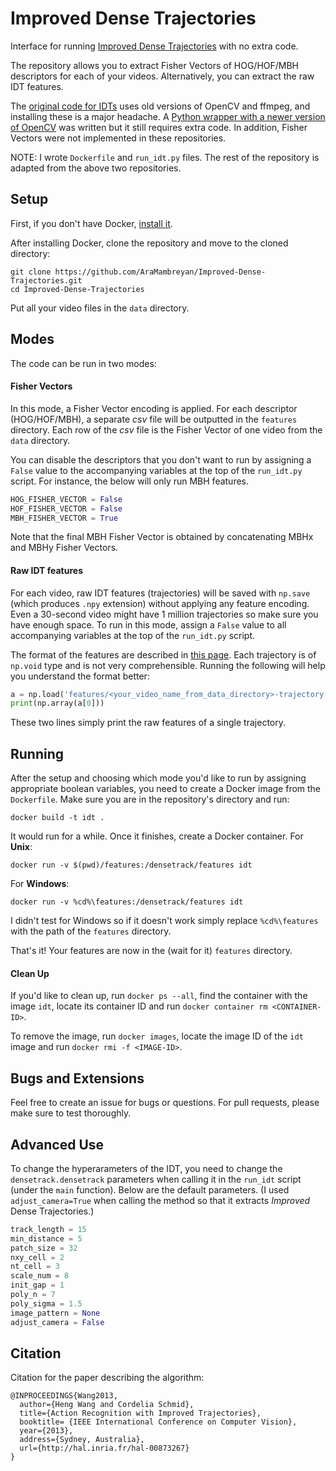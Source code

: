 # Improved Dense Trajectories

Interface for running
[Improved Dense Trajectories](http://lear.inrialpes.fr/~wang/improved_trajectories)
with no extra code. 

The repository allows you to extract Fisher Vectors of HOG/HOF/MBH descriptors for each 
of your videos. Alternatively, you can extract the raw IDT features.

The [original code for IDTs](https://github.com/chuckcho/iDT) uses old versions of OpenCV and ffmpeg,
and installing these is a major headache. A [Python wrapper with a newer version 
of OpenCV](https://github.com/FXPAL/densetrack) was written but it still requires extra code. 
In addition, Fisher Vectors were not implemented in these repositories.

NOTE: I wrote `Dockerfile` and `run_idt.py` files. The rest of the repository is adapted from
the above two repositories.


## Setup

First, if you don't have Docker, [install it](https://docs.docker.com/engine/install/#server).

After installing Docker, clone the repository and move to the cloned directory:

```
git clone https://github.com/AraMambreyan/Improved-Dense-Trajectories.git
cd Improved-Dense-Trajectories
```

Put all your video files in the `data` directory. 

## Modes

The code can be run in two modes:

#### Fisher Vectors

In this mode, a Fisher Vector encoding is applied. For each descriptor (HOG/HOF/MBH), a separate
*csv* file will be outputted in the `features` directory. Each row of the *csv* file is 
the Fisher Vector of one video from the `data` directory.

You can disable the descriptors that you don't want to run by assigning a `False` value to the
accompanying variables at the top of the `run_idt.py` script. For instance, the below will 
only run MBH features. 

```python
HOG_FISHER_VECTOR = False
HOF_FISHER_VECTOR = False
MBH_FISHER_VECTOR = True
```

Note that the final MBH Fisher Vector is obtained by concatenating MBHx and MBHy Fisher Vectors.

#### Raw IDT features

For each video, raw IDT features (trajectories) will be saved with `np.save` (which produces
`.npy` extension) without applying any feature encoding. Even a 30-second video might have 1 million
trajectories so make sure you have enough space. To run in this mode, assign a `False` value
to all accompanying variables at the top of the `run_idt.py` script.

The format of the features are described in [this page](http://lear.inrialpes.fr/~wang/dense_trajectories).
Each trajectory is of `np.void` type and is not very comprehensible. Running the following will
help you understand the format better:

```python
a = np.load('features/<your_video_name_from_data_directory>-trajectory.npy')
print(np.array(a[0]))
```

These two lines simply print the raw features of a single trajectory.

## Running

After the setup and choosing which mode you'd like to run by assigning appropriate boolean variables, you need
to create a Docker image from the `Dockerfile`. Make sure you are in the repository's directory 
and run:

```
docker build -t idt .
```

It would run for a while. Once it finishes, create a Docker container. For **Unix**:

```
docker run -v $(pwd)/features:/densetrack/features idt
```

For **Windows**:

```
docker run -v %cd%\features:/densetrack/features idt
```

I didn't test for Windows so if it doesn't work simply replace `%cd%\features` with the path of the `features`
directory.

That's it! Your features are now in the (wait for it) `features` directory.

#### Clean Up

If you'd like to clean up, run `docker ps --all`, find the container with the image
`idt`, locate its container ID and run `docker container rm <CONTAINER-ID>`. 

To remove the image, run `docker images`, locate the image ID of the `idt` image and run 
`docker rmi -f <IMAGE-ID>`.

## Bugs and Extensions

Feel free to create an issue for bugs or questions. For pull requests, please make sure to test thoroughly.

## Advanced Use

To change the hyperarameters of the IDT, you need to change the `densetrack.densetrack` 
parameters when calling it in the `run_idt` script (under the `main` function). Below are the
default parameters. (I used `adjust_camera=True` when calling the method so that it extracts *Improved*
Dense Trajectories.)

```python
track_length = 15
min_distance = 5
patch_size = 32
nxy_cell = 2
nt_cell = 3
scale_num = 8
init_gap = 1
poly_n = 7
poly_sigma = 1.5
image_pattern = None
adjust_camera = False
```

## Citation

Citation for the paper describing the algorithm:

```
@INPROCEEDINGS{Wang2013,
  author={Heng Wang and Cordelia Schmid},
  title={Action Recognition with Improved Trajectories},
  booktitle= {IEEE International Conference on Computer Vision},
  year={2013},
  address={Sydney, Australia},
  url={http://hal.inria.fr/hal-00873267}
}
```
